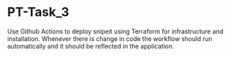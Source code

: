 # PT-Task_3
Use Github Actions to deploy snipeit using Terraform for infrastructure and installation. Whenever there is change in code the workflow should run automatically and it should be reflected in the application.
